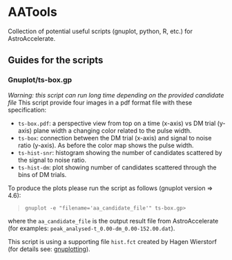 # AATools

Collection of potential useful scripts (gnuplot, python, R, etc.) for AstroAccelerate.

## Guides for the scripts
### Gnuplot/ts-box.gp
*Warning: this script can run long time depending on the provided candidate file*
This script provide four images  in a pdf format file with these specification:
* `ts-box.pdf`: a perspective view from top on a time (x-axis) vs DM trial (y-axis) plane width a changing color related to the pulse width.
* `ts-box`: connection between the DM trial (x-axis) and signal to noise ratio (y-axis). As before the color map shows the pulse width.
* `ts-hist-snr`: histogram showing the number of candidates scattered by the signal to noise ratio.
* `ts-hist-dm`: plot showing number of candidates scattered through the bins of DM trials.

To produce the plots please run the script as follows (gnuplot version => 4.6):
>`gnuplot -e "filename='aa_candidate_file'" ts-box.gp>`

where the `aa_candidate_file` is the output result file from AstroAccelerate (for examples: `peak_analysed-t_0.00-dm_0.00-152.00.dat`).

This script is using a supporting file `hist.fct` created by Hagen Wierstorf (for details see: [gnuplotting](http://www.gnuplotting.org/tag/histogram/)). 
